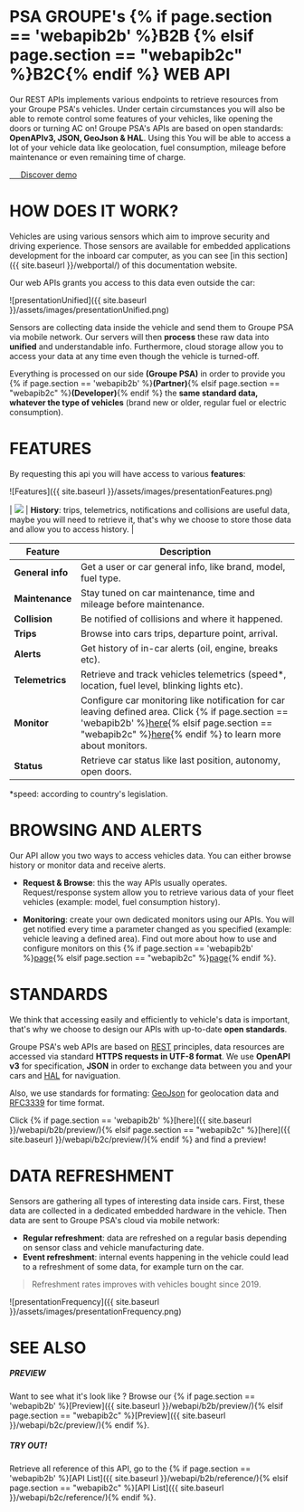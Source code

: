# PSA GROUPE's {% if page.section == 'webapib2b' %}B2B {% elsif page.section == "webapib2c" %}B2C{% endif %} WEB API

Our REST APIs implements various endpoints to retrieve resources from your Groupe PSA's vehicles. Under certain circumstances you will also be able to remote control some features of your vehicles, like opening the doors or turning AC on! Groupe PSA's APIs are based on open standards: **OpenAPIv3, JSON, GeoJson & HAL**. Using this You will be able to access a lot of your vehicle data like geolocation, fuel consumption, mileage before maintenance or even remaining time of charge.

<div class="buttons is-centered">
  <a href="{{site.baseurl}}{% if page.section == 'webapib2b' %}/webapi/b2b/demo/ {% elsif page.section == "webapib2c" %}/webapi/b2c/demo/{% endif %}" class="button is-psablue is-medium">
    <span class="icon is-large is-white">
    <i class="fas fa-code"></i>
    </span>&nbsp; &nbsp; &nbsp;Discover demo
  </a>
</div>

# HOW DOES IT WORK?

Vehicles are using various sensors which aim to improve security and driving experience. Those sensors are available for embedded applications development for the inboard car computer, as you can see [in this section]({{ site.baseurl }}/webportal/) of this documentation website.

Our web APIs grants you access to this data even outside the car:

![presentationUnified]({{ site.baseurl }}/assets/images/presentationUnified.png)

Sensors are collecting data inside the vehicle and send them to Groupe PSA via mobile network. Our servers will then **process** these raw data into **unified** and understandable info. Furthermore, cloud storage allow you to access your data at any time even though the vehicle is turned-off.

Everything is processed on our side **(Groupe PSA)** in order to provide you {% if page.section == 'webapib2b' %}**(Partner)**{% elsif page.section == "webapib2c" %}**(Developer)**{% endif %} the **same standard data, whatever the type of vehicles** (brand new or older, regular fuel or electric consumption).

# FEATURES

By requesting this api you will have access to various **features**:

![Features]({{ site.baseurl }}/assets/images/presentationFeatures.png)


| <img class="is-paddingless is-marginless" src="{{ site.baseurl }}/assets/images/presentationHistory.png"> | **History**: trips, telemetrics, notifications and collisions are useful data, maybe you will need to retrieve it, that's why we choose to store those data and allow you to access history. |

|Feature|Description|
|-|-|
|**General info**|Get a user or car general info, like brand, model, fuel type.|
|**Maintenance**|Stay tuned on car maintenance, time and mileage before maintenance.|
|**Collision**|Be notified of collisions and where it happened.|
|**Trips**|Browse into cars trips, departure point, arrival.|
|**Alerts**|Get history of in-car alerts (oil, engine, breaks etc).|
|**Telemetrics**|Retrieve and track vehicles telemetrics (speed*, location, fuel level, blinking lights etc).|
|**Monitor**|Configure car monitoring like notification for car leaving defined area. Click {% if page.section == 'webapib2b' %}[here]({{site.baseurl}}/webapi/b2b/monitor/){% elsif page.section == "webapib2c" %}[here]({{site.baseurl}}/webapi/b2c/monitor/){% endif %} to learn more about monitors.|
|**Status**|Retrieve car status like last position, autonomy, open doors.|

*speed: according to country's legislation.

# BROWSING AND ALERTS

Our API allow you two ways to access vehicles data. You can either browse history or monitor data and receive alerts.
- **Request & Browse**: this the way APIs usually operates. Request/response system allow you to retrieve various data of your fleet vehicles (example: model, fuel consumption history).

- **Monitoring**: create your own dedicated monitors using our APIs. You will get notified every time a parameter changed as you specified (example: vehicle leaving a defined area). Find out more about how to use and configure monitors on this {% if page.section == 'webapib2b' %}[page]({{site.baseurl}}/webapi/b2b/monitor/){% elsif page.section == "webapib2c" %}[page]({{site.baseurl}}/webapi/b2c/monitor/){% endif %}.

# STANDARDS

We think that accessing easily and efficiently to vehicle's data is important, that's why  we choose to design our APIs with up-to-date **open standards**.

Groupe PSA's web APIs are based on [REST](https://en.wikipedia.org/wiki/Representational_state_transfer) principles,  data resources are accessed via standard **HTTPS requests in UTF-8 format**. We use **OpenAPI v3** for specification, **JSON** in order to exchange data between you and your cars and [HAL](https://en.wikipedia.org/wiki/Hypertext_Application_Language) for naviguation.

Also, we use standards for formating: [GeoJson](https://en.wikipedia.org/wiki/GeoJSON) for geolocation data and [RFC3339](https://www.ietf.org/rfc/rfc3339.txt) for time format.

Click {% if page.section == 'webapib2b' %}[here]({{ site.baseurl }}/webapi/b2b/preview/){% elsif page.section == "webapib2c" %}[here]({{ site.baseurl }}/webapi/b2c/preview/){% endif %} and find a preview!

# DATA REFRESHMENT

Sensors are gathering all types of interesting data inside cars. First, these data are collected in a dedicated embedded hardware in the vehicle. Then data are sent to Groupe PSA's cloud via mobile network:
- **Regular refreshment**:  data are refreshed on a regular basis depending on sensor class and vehicle manufacturing date.
- **Event refreshment**: internal events happening in the vehicle could lead to a refreshment of some data, for example turn on the car.

> Refreshment rates improves with vehicles bought since 2019.


![presentationFrequency]({{ site.baseurl }}/assets/images/presentationFrequency.png)

# SEE ALSO

##### PREVIEW


Want to see what it's look like ? Browse our {% if page.section == 'webapib2b' %}[Preview]({{ site.baseurl }}/webapi/b2b/preview/){% elsif page.section == "webapib2c" %}[Preview]({{ site.baseurl }}/webapi/b2c/preview/){% endif %}.

##### TRY OUT!

Retrieve all reference of this API, go to the {% if page.section == 'webapib2b' %}[API List]({{ site.baseurl }}/webapi/b2b/reference/){% elsif page.section == "webapib2c" %}[API List]({{ site.baseurl }}/webapi/b2c/reference/){% endif %}.
